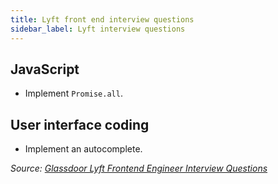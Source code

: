 ```yaml
---
title: Lyft front end interview questions
sidebar_label: Lyft interview questions
---
```


## JavaScript

- Implement `Promise.all`.

## User interface coding

- Implement an autocomplete.

_Source: [Glassdoor Lyft Frontend Engineer Interview Questions](https://www.glassdoor.sg/Interview/Lyft-Frontend-Engineer-Interview-Questions-EI_IE700614.0,4_KO5,22.htm)_
